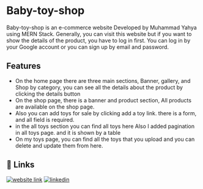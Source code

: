 
# Baby-toy-shop

Baby-toy-shop is an e-commerce website Developed by Muhammad Yahya using MERN Stack. Generally, you can visit this website but if you want to show the details of the product, you have to log in first. You can log in by your Google account or you can sign up by email and password. 


## Features

- On the home page there are three main sections, Banner, gallery, and Shop by category, you can see all the details about the product by clicking the details button
- On the shop page, there is a banner and product section, All products are available on the shop page.
- Also you can add toys for sale by clicking add a toy link. there is a form, and all field is required.
- in the all toys section you can find all toys here Also I added pagination in all toys page. and it is shown by a table
- On my toys page, you can find all the toys that you upload and you can delete and update them from here.


## 🔗 Links
[![website link](https://img.shields.io/badge/my_portfolio-000?style=for-the-badge&logo=ko-fi&logoColor=white)](https://babycarshop-2b4fc.web.app/)
[![linkedin](https://img.shields.io/badge/linkedin-0A66C2?style=for-the-badge&logo=linkedin&logoColor=white)](https://www.linkedin.com/in/hmyahya201/)





